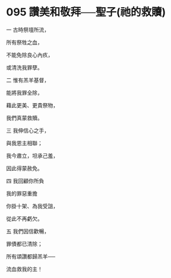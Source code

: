 # 095 讚美和敬拜──聖子(祂的救贖)

一 古時祭壇所流，

所有祭牲之血，

不能免除良心內疚，

或清洗我罪孽。

二 惟有羔羊基督，

能將我罪全除，

藉此更美、更貴祭物，

我們真蒙救贖。

三 我伸信心之手，

與我恩主相聯；

我今肅立，坦承己羞，

因此得蒙赦免。

四 我回顧你所負

我的罪惡重擔

你掛十架、為我受詛，

從此不再虧欠。

五 我們因信歡暢，

罪債都已清除；

所有頌讚都歸羔羊──

流血救我的主！

